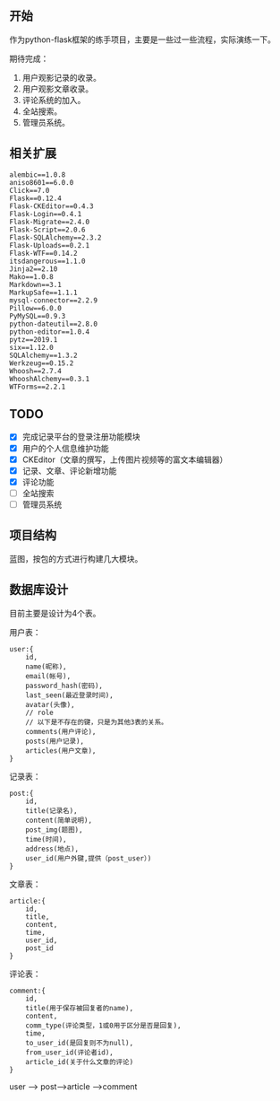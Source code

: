 ## 开始

 作为python-flask框架的练手项目，主要是一些过一些流程，实际演练一下。

期待完成：

1. 用户观影记录的收录。
2. 用户观影文章收录。
3. 评论系统的加入。
4. 全站搜索。
5. 管理员系统。

## 相关扩展

```
alembic==1.0.8
aniso8601==6.0.0
Click==7.0
Flask==0.12.4
Flask-CKEditor==0.4.3
Flask-Login==0.4.1
Flask-Migrate==2.4.0
Flask-Script==2.0.6
Flask-SQLAlchemy==2.3.2
Flask-Uploads==0.2.1
Flask-WTF==0.14.2
itsdangerous==1.1.0
Jinja2==2.10
Mako==1.0.8
Markdown==3.1
MarkupSafe==1.1.1
mysql-connector==2.2.9
Pillow==6.0.0
PyMySQL==0.9.3
python-dateutil==2.8.0
python-editor==1.0.4
pytz==2019.1
six==1.12.0
SQLAlchemy==1.3.2
Werkzeug==0.15.2
Whoosh==2.7.4
WhooshAlchemy==0.3.1
WTForms==2.2.1
```
## TODO

- [x] 完成记录平台的登录注册功能模块
- [x] 用户的个人信息维护功能
- [x] CKEditor（文章的撰写，上传图片视频等的富文本编辑器）
- [x] 记录、文章、评论新增功能
- [x] 评论功能
- [ ] 全站搜索
- [ ] 管理员系统

## 项目结构

蓝图，按包的方式进行构建几大模块。

## 数据库设计

目前主要是设计为4个表。

用户表：

```
user:{
	id,
	name(昵称),
	email(帐号),
	password_hash(密码),
	last_seen(最近登录时间),
	avatar(头像),
	// role
	// 以下是不存在的键，只是为其他3表的关系。
	comments(用户评论),
	posts(用户记录),
	articles(用户文章),
}
```

记录表：

```
post:{
	id,
	title(记录名),
	content(简单说明),
	post_img(题图),
	time(时间),
	address(地点),
	user_id(用户外键,提供（post_user）)
}
```

文章表：

```
article:{
	id,
	title,
	content,
	time,
	user_id,
	post_id
}
```

评论表：

```
comment:{
	id,
	title(用于保存被回复者的name),
	content,
	comm_type(评论类型，1或0用于区分是否是回复),
	time,
	to_user_id(是回复则不为null),
	from_user_id(评论者id),
	article_id(关于什么文章的评论)
}
```



user --> post-->article -->comment

